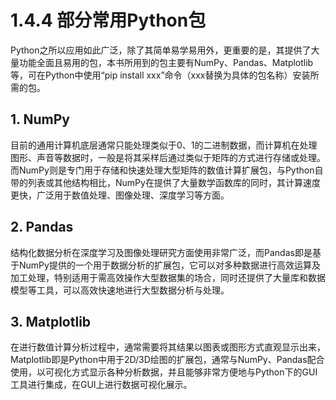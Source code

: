 1.4.4 部分常用Python包
===============================

Python之所以应用如此广泛，除了其简单易学易用外，更重要的是，其提供了大量功能全面且易用的包，本书所用到的包主要有NumPy、Pandas、Matplotlib等，可在Python中使用“pip install xxx”命令（xxx替换为具体的包名称）安装所需的包。

## 1. NumPy

目前的通用计算机底层通常只能处理类似于0、1的二进制数据，而计算机在处理图形、声音等数据时，一般是将其采样后通过类似于矩阵的方式进行存储或处理。而NumPy则是专门用于存储和快速处理大型矩阵的数值计算扩展包，与Python自带的列表或其他结构相比，NumPy在提供了大量数学函数库的同时，其计算速度更快，广泛用于数值处理、图像处理、深度学习等方面。 

## 2. Pandas

结构化数据分析在深度学习及图像处理研究方面使用非常广泛，而Pandas即是基于NumPy提供的一个用于数据分析的扩展包，它可以对多种数据进行高效运算及加工处理，特别适用于需高效操作大型数据集的场合，同时还提供了大量库和数据模型等工具，可以高效快速地进行大型数据分析与处理。

## 3. Matplotlib

在进行数值计算分析过程中，通常需要将其结果以图表或图形方式直观显示出来，Matplotlib即是Python中用于2D/3D绘图的扩展包，通常与NumPy、Pandas配合使用，以可视化方式显示各种分析数据，并且能够非常方便地与Python下的GUI工具进行集成，在GUI上进行数据可视化展示。
